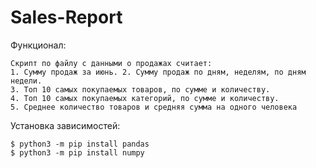 # Sales-Report
Функционал:
```
Скрипт по файлу с данными о продажах считает: 
1. Сумму продаж за июнь. 2. Сумму продаж по дням, неделям, по дням недели. 
3. Топ 10 самых покупаемых товаров, по сумме и количеству. 
4. Топ 10 самых покупаемых категорий, по сумме и количеству. 
5. Среднее количество товаров и средняя сумма на одного человека
```
Установка зависимостей:
```
$ python3 -m pip install pandas
$ python3 -m pip install numpy
```
